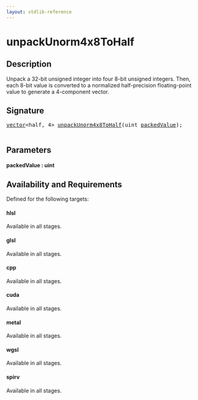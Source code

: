 ```yaml
---
layout: stdlib-reference
---
```


# unpackUnorm4x8ToHalf

## Description

Unpack a 32-bit unsigned integer into four 8-bit unsigned integers.
Then, each 8-bit value is converted to a normalized half-precision
floating-point value to generate a 4-component vector.




## Signature 

<pre>
<a href="../types/vector/index.md" class="code_type">vector</a>&lt;<span class="code_keyword">half</span>, 4&gt; <a href="unpackunorm4x8tohalf-6eg.md">unpackUnorm4x8ToHalf</a>(<span class="code_keyword">uint</span> <a href="unpackunorm4x8tohalf-6eg.md#decl-packedValue" class="code_param">packedValue</a>);

</pre>

## Parameters

####  <a id="decl-packedValue"></a>packedValue  : uint

## Availability and Requirements

Defined for the following targets:

#### hlsl
Available in all stages.

#### glsl
Available in all stages.

#### cpp
Available in all stages.

#### cuda
Available in all stages.

#### metal
Available in all stages.

#### wgsl
Available in all stages.

#### spirv
Available in all stages.




<script>
// Fix .md links to .html when on ReadTheDocs
if (window.location.hostname.includes('readthedocs') || 
    window.location.hostname.includes('rtfd.io')) {
  document.addEventListener('DOMContentLoaded', function() {
    const links = document.querySelectorAll('a');
    links.forEach(link => {
      if (link.getAttribute('href') && link.getAttribute('href').endsWith('.md')) {
        link.href = link.href.replace(/\.md($|#|\?)/, '.html$1');
      }
    });
  });
}
</script>
